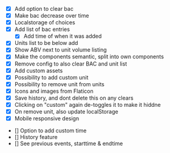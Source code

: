 - [x] Add option to clear bac
- [x] Make bac decrease over time
- [x] Localstorage of choices
- [x] Add list of bac entries
  - [x] Add time of when it was added
- [x] Units list to be below add
- [x] Show ABV next to unit volume listing
- [x] Make the components semantic, split into own components
- [x] Remove config to also clear BAC and unit list
- [x] Add custom assets
- [x] Possibility to add custom unit
- [x] Possibility to remove unit from units
- [x] Icons and images from Flaticon
- [x] Save history, and dont delete this on any clears
- [x] Clicking on "custom" again de-toggles it to make it hiddne
- [x] On remove unit, also update localStorage
- [X] Mobile responsive design
- [] Option to add custom time
- [] History feature
- [] See previous events, starttime & endtime
